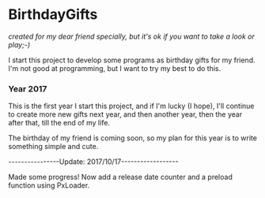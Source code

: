 # BirthdayGifts
*created for my dear friend specially, but it's ok if you want to take a look or play;-)*

I start this project to develop some programs as birthday gifts for my friend. I'm not good at programming, but I want to try my best to do this. 

### Year 2017

This is the first year I start this project, and if I'm lucky (I hope), I'll continue to create more new gifts next year, and then another year, then the year after that, till the end of my life.

The birthday of my friend is coming soon, so my plan for this year is to write something simple and cute. 

----------------Update: 2017/10/17------------------

Made some progress! Now add a release date counter and a preload function using PxLoader.